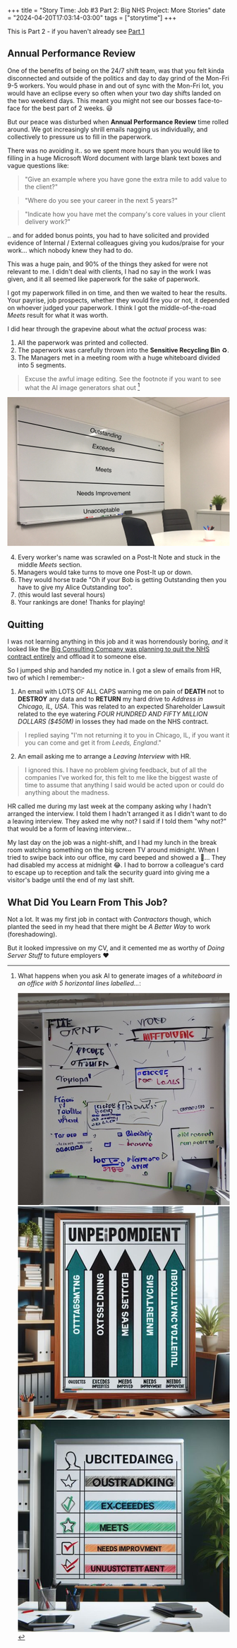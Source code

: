 +++
title = "Story Time: Job #3 Part 2: Big NHS Project: More Stories"
date = "2024-04-20T17:03:14-03:00"
tags = ["storytime"]
+++

This is Part 2 - if you haven't already see [Part 1](/blog/2024/04/story-time-job-03-p1-big-nhs-project/)

## Annual Performance Review

One of the benefits of being on the 24/7 shift team, was that you felt kinda disconnected and outside of the politics and day to day grind of the Mon-Fri 9-5 workers. You would phase in and out of sync with the Mon-Fri lot, you would have an eclipse every so often when your two day shifts landed on the two weekend days. This meant you might not see our bosses face-to-face for the best part of 2 weeks. :smiley:

But our peace was disturbed when **Annual Performance Review** time rolled around. We got increasingly shrill emails nagging us individually, and collectively to pressure us to fill in the paperwork.

There was no avoiding it.. so we spent more hours than you would like to filling in a huge Microsoft Word document with large blank text boxes and vague questions like:

> "Give an example where you have gone the extra mile to add value to the client?"

> "Where do you see your career in the next 5 years?"

> "Indicate how you have met the company's core values in your client delivery work?"

.. and for added bonus points, you had to have solicited and provided evidence of Internal / External colleagues giving you kudos/praise for your work... which nobody knew they had to do.

This was a huge pain, and 90% of the things they asked for were not relevant to me. I didn't deal with clients, I had no say in the work I was given, and it all seemed like paperwork for the sake of paperwork.

I got my paperwork filled in on time, and then we waited to hear the results. Your payrise, job prospects, whether they would fire you or not, it depended on whoever judged your paperwork. I think I got the middle-of-the-road *Meets* result for what it was worth.

I did hear through the grapevine about what the *actual* process was:

1. All the paperwork was printed and collected.
2. The paperwork was carefully thrown into the **Sensitive Recycling Bin** :recycle:.
3. The Managers met in a meeting room with a huge whiteboard divided into 5 segments.

> Excuse the awful image editing. See the footnote if you want to see what the AI image generators shat out [^bignote] 


![Excuse the terrible image editing](whiteboard-great-photoshop.jpg)

4. Every worker's name was scrawled on a Post-It Note and stuck in the middle *Meets* section.
5. Managers would take turns to move one Post-It up or down.
6. They would horse trade "Oh if your Bob is getting Outstanding then you have to give my Alice Outstanding too".
7. (this would last several hours)
8. Your rankings are done! Thanks for playing!

## Quitting

I was not learning anything in this job and it was horrendously boring, *and* it looked like the [Big Consulting Company was planning to quit the NHS contract entirely](https://www.theregister.com/2006/09/28/accenture_failure_success/) and offload it to someone else.

So I jumped ship and handed my notice in. I got a slew of emails from HR, two of which I remember:-
1. An email with LOTS OF ALL CAPS warning me on pain of **DEATH** not to **DESTROY** any data and to **RETURN** my hard drive to *Address in Chicago, IL, USA*. This was related to an expected Shareholder Lawsuit related to the eye watering *FOUR HUNDRED AND FIFTY MILLION DOLLARS ($450M)* in losses they had made on the NHS contract.

> I replied saying "I'm not returning it to you in Chicago, IL, if you want it you can come and get it from *Leeds, England*."

2. An email asking me to arrange a *Leaving Interview* with HR.

> I ignored this. I have no problem giving feedback, but of all the companies I've worked for, this felt to me like the biggest waste of time to assume that anything I said would be acted upon or could do anything about the madness. 

HR called me during my last week at the company asking why I hadn't arranged the interview. I told them I hadn't arranged it as I didn't want to do a leaving interview. They asked me why not? I said if I told them "why not?" that would be a form of leaving interview...

My last day on the job was a night-shift, and I had my lunch in the break room watching something on the big screen TV around midnight. When I tried to swipe back into our office, my card beeped and showed a :red_circle:... They had disabled my access at midnight :joy:. I had to borrow a colleague's card to escape up to reception and talk the security guard into giving me a visitor's badge until the end of my last shift.

## What Did You Learn From This Job?

Not a lot. It was my first job in contact with *Contractors* though, which planted the seed in my head that there might be *A Better Way* to work (foreshadowing).

But it looked impressive on my CV, and it cemented me as worthy of *Doing Server Stuff* to future employers :heart:

[^bignote]: What happens when you ask AI to generate images of a *whiteboard in an office with 5 horizontal lines labelled...*:

    ![ai.deepai.org](whiteboard-ai-deepai.org.jpg)
    ![designer.microsoft.com #1](whiteboard-ai-designer-microsoft1.jpg)
    ![designer.microsoft.com #2](whiteboard-ai-designer-microsoft2.jpg)
